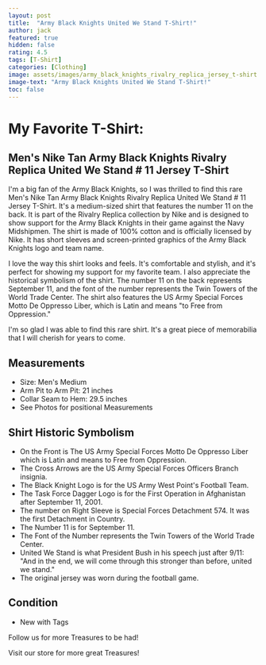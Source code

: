 ```yaml
---
layout: post
title:  "Army Black Knights United We Stand T-Shirt!"
author: jack
featured: true
hidden: false
rating: 4.5
tags: [T-Shirt]
categories: [Clothing]
image: assets/images/army_black_knights_rivalry_replica_jersey_t-shirt.png
image-text: "Army Black Knights United We Stand T-Shirt!"
toc: false
---
```


# My Favorite T-Shirt: 

## Men's Nike Tan Army Black Knights Rivalry Replica United We Stand # 11 Jersey T-Shirt

I'm a big fan of the Army Black Knights, so I was thrilled to find this rare Men's Nike Tan Army Black Knights Rivalry Replica United We Stand # 11 Jersey T-Shirt. It's a medium-sized shirt that features the number 11 on the back. It is part of the Rivalry Replica collection by Nike and is designed to show support for the Army Black Knights in their game against the Navy Midshipmen. The shirt is made of 100% cotton and is officially licensed by Nike. It has short sleeves and screen-printed graphics of the Army Black Knights logo and team name.

I love the way this shirt looks and feels. It's comfortable and stylish, and it's perfect for showing my support for my favorite team. I also appreciate the historical symbolism of the shirt. The number 11 on the back represents September 11, and the font of the number represents the Twin Towers of the World Trade Center. The shirt also features the US Army Special Forces Motto De Oppresso Liber, which is Latin and means "to Free from Oppression."

I'm so glad I was able to find this rare shirt. It's a great piece of memorabilia that I will cherish for years to come.

## Measurements

* Size: Men's Medium
* Arm Pit to Arm Pit: 21 inches
* Collar Seam to Hem: 29.5 inches
* See Photos for positional Measurements

## Shirt Historic Symbolism

* On the Front is The US Army Special Forces Motto De Oppresso Liber which is Latin and means to Free from Oppression.
* The Cross Arrows are the US Army Special Forces Officers Branch insignia.
* The Black Knight Logo is for the US Army West Point's Football Team.
* The Task Force Dagger Logo is for the First Operation in Afghanistan after September 11, 2001.
* The number on Right Sleeve is Special Forces Detachment 574. It was the first Detachment in Country.
* The Number 11 is for September 11.
* The Font of the Number represents the Twin Towers of the World Trade Center.
* United We Stand is what President Bush in his speech just after 9/11: "And in the end, we will come through this stronger than before, united we stand."
* The original jersey was worn during the football game.

## Condition

* New with Tags

Follow us for more Treasures to be had!

Visit our store for more great Treasures!
